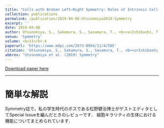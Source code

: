 ```yaml
---
title: "Cells with Broken Left–Right Symmetry: Roles of Intrinsic Cell Chirality in Left–Right Asymmetric Epithelial Morphogenesis"
collection: publications
permalink: /publication/2019-04-08-Utsunomiya2019-Symmetry
excerpt: ''
date: 2019-04-08
author: Utsunomiya, S., Sakamura, S., Sasamura, T., <b><u>Ishibashi, T.</u></b>, Maeda, C., Inaki, M., Matsuno, K.
venue: 'Symmetry'
volume: <b>11</b>:4
paperurl: 'https://www.mdpi.com/2073-8994/11/4/505'
citation: 'Utsunomiya, S., Sakamura, S., Sasamura, T., <b><u>Ishibashi, T.</u></b>, Maeda, C., Inaki, M., Matsuno, K. (2019) <i>Symmetry</i>, <b>11</b>:4.'
abbrev: "Utsunomiya et al. (2019) Symmetry"
---
```


[Download paper here](https://www.mdpi.com/2073-8994/11/4/505/pdf)

---

# 簡単な解説

Symmetry誌で，私の学生時代のボスである松野健治博士がゲストエディタとしてSpecial Issueを編んだときのレビューです．
細胞キラリティの生体における機能についてまとめられています．
